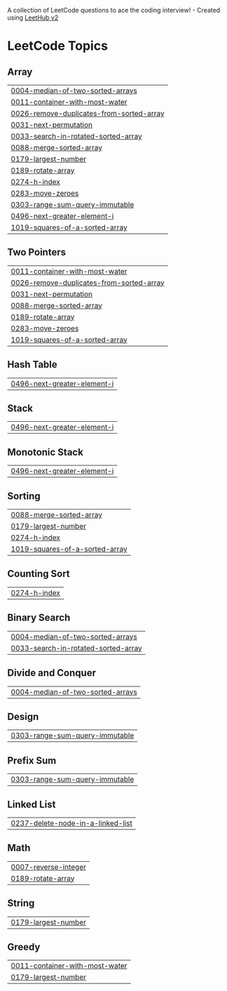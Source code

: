 A collection of LeetCode questions to ace the coding interview! - Created using [LeetHub v2](https://github.com/arunbhardwaj/LeetHub-2.0)
<!---LeetCode Topics Start-->
# LeetCode Topics
## Array
|  |
| ------- |
| [0004-median-of-two-sorted-arrays](https://github.com/Mahi0503/leetcode/tree/master/0004-median-of-two-sorted-arrays) |
| [0011-container-with-most-water](https://github.com/Mahi0503/leetcode/tree/master/0011-container-with-most-water) |
| [0026-remove-duplicates-from-sorted-array](https://github.com/Mahi0503/leetcode/tree/master/0026-remove-duplicates-from-sorted-array) |
| [0031-next-permutation](https://github.com/Mahi0503/leetcode/tree/master/0031-next-permutation) |
| [0033-search-in-rotated-sorted-array](https://github.com/Mahi0503/leetcode/tree/master/0033-search-in-rotated-sorted-array) |
| [0088-merge-sorted-array](https://github.com/Mahi0503/leetcode/tree/master/0088-merge-sorted-array) |
| [0179-largest-number](https://github.com/Mahi0503/leetcode/tree/master/0179-largest-number) |
| [0189-rotate-array](https://github.com/Mahi0503/leetcode/tree/master/0189-rotate-array) |
| [0274-h-index](https://github.com/Mahi0503/leetcode/tree/master/0274-h-index) |
| [0283-move-zeroes](https://github.com/Mahi0503/leetcode/tree/master/0283-move-zeroes) |
| [0303-range-sum-query-immutable](https://github.com/Mahi0503/leetcode/tree/master/0303-range-sum-query-immutable) |
| [0496-next-greater-element-i](https://github.com/Mahi0503/leetcode/tree/master/0496-next-greater-element-i) |
| [1019-squares-of-a-sorted-array](https://github.com/Mahi0503/leetcode/tree/master/1019-squares-of-a-sorted-array) |
## Two Pointers
|  |
| ------- |
| [0011-container-with-most-water](https://github.com/Mahi0503/leetcode/tree/master/0011-container-with-most-water) |
| [0026-remove-duplicates-from-sorted-array](https://github.com/Mahi0503/leetcode/tree/master/0026-remove-duplicates-from-sorted-array) |
| [0031-next-permutation](https://github.com/Mahi0503/leetcode/tree/master/0031-next-permutation) |
| [0088-merge-sorted-array](https://github.com/Mahi0503/leetcode/tree/master/0088-merge-sorted-array) |
| [0189-rotate-array](https://github.com/Mahi0503/leetcode/tree/master/0189-rotate-array) |
| [0283-move-zeroes](https://github.com/Mahi0503/leetcode/tree/master/0283-move-zeroes) |
| [1019-squares-of-a-sorted-array](https://github.com/Mahi0503/leetcode/tree/master/1019-squares-of-a-sorted-array) |
## Hash Table
|  |
| ------- |
| [0496-next-greater-element-i](https://github.com/Mahi0503/leetcode/tree/master/0496-next-greater-element-i) |
## Stack
|  |
| ------- |
| [0496-next-greater-element-i](https://github.com/Mahi0503/leetcode/tree/master/0496-next-greater-element-i) |
## Monotonic Stack
|  |
| ------- |
| [0496-next-greater-element-i](https://github.com/Mahi0503/leetcode/tree/master/0496-next-greater-element-i) |
## Sorting
|  |
| ------- |
| [0088-merge-sorted-array](https://github.com/Mahi0503/leetcode/tree/master/0088-merge-sorted-array) |
| [0179-largest-number](https://github.com/Mahi0503/leetcode/tree/master/0179-largest-number) |
| [0274-h-index](https://github.com/Mahi0503/leetcode/tree/master/0274-h-index) |
| [1019-squares-of-a-sorted-array](https://github.com/Mahi0503/leetcode/tree/master/1019-squares-of-a-sorted-array) |
## Counting Sort
|  |
| ------- |
| [0274-h-index](https://github.com/Mahi0503/leetcode/tree/master/0274-h-index) |
## Binary Search
|  |
| ------- |
| [0004-median-of-two-sorted-arrays](https://github.com/Mahi0503/leetcode/tree/master/0004-median-of-two-sorted-arrays) |
| [0033-search-in-rotated-sorted-array](https://github.com/Mahi0503/leetcode/tree/master/0033-search-in-rotated-sorted-array) |
## Divide and Conquer
|  |
| ------- |
| [0004-median-of-two-sorted-arrays](https://github.com/Mahi0503/leetcode/tree/master/0004-median-of-two-sorted-arrays) |
## Design
|  |
| ------- |
| [0303-range-sum-query-immutable](https://github.com/Mahi0503/leetcode/tree/master/0303-range-sum-query-immutable) |
## Prefix Sum
|  |
| ------- |
| [0303-range-sum-query-immutable](https://github.com/Mahi0503/leetcode/tree/master/0303-range-sum-query-immutable) |
## Linked List
|  |
| ------- |
| [0237-delete-node-in-a-linked-list](https://github.com/Mahi0503/leetcode/tree/master/0237-delete-node-in-a-linked-list) |
## Math
|  |
| ------- |
| [0007-reverse-integer](https://github.com/Mahi0503/leetcode/tree/master/0007-reverse-integer) |
| [0189-rotate-array](https://github.com/Mahi0503/leetcode/tree/master/0189-rotate-array) |
## String
|  |
| ------- |
| [0179-largest-number](https://github.com/Mahi0503/leetcode/tree/master/0179-largest-number) |
## Greedy
|  |
| ------- |
| [0011-container-with-most-water](https://github.com/Mahi0503/leetcode/tree/master/0011-container-with-most-water) |
| [0179-largest-number](https://github.com/Mahi0503/leetcode/tree/master/0179-largest-number) |
<!---LeetCode Topics End-->
